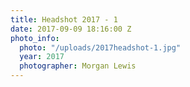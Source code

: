 ```yaml
---
title: Headshot 2017 - 1
date: 2017-09-09 18:16:00 Z
photo_info:
  photo: "/uploads/2017headshot-1.jpg"
  year: 2017
  photographer: Morgan Lewis
---
```


